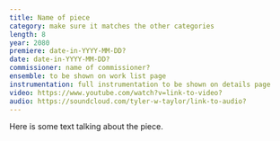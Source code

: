 ```yaml
---
title: Name of piece
category: make sure it matches the other categories
length: 8
year: 2080
premiere: date-in-YYYY-MM-DD?
date: date-in-YYYY-MM-DD?
commissioner: name of commissioner?
ensemble: to be shown on work list page
instrumentation: full instrumentation to be shown on details page
video: https://www.youtube.com/watch?v=link-to-video?
audio: https://soundcloud.com/tyler-w-taylor/link-to-audio?
---
```


Here is some text talking about the piece.
